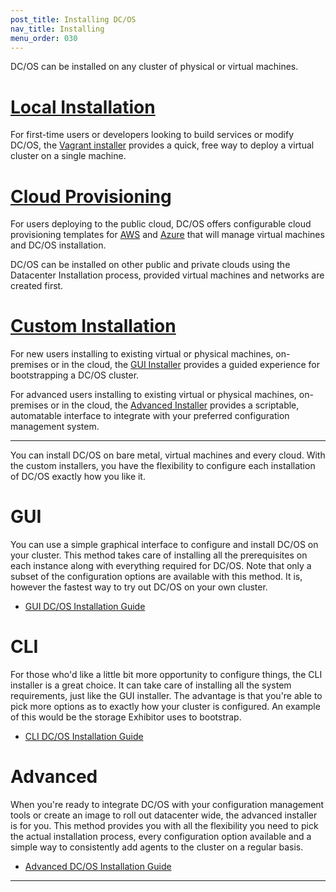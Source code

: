 ```yaml
---
post_title: Installing DC/OS
nav_title: Installing
menu_order: 030
---
```


DC/OS can be installed on any cluster of physical or virtual machines.

# [Local Installation][1]

For first-time users or developers looking to build services or modify DC/OS, the [Vagrant installer][1] provides a quick, free way to deploy a virtual cluster on a single machine.

# [Cloud Provisioning][6]

For users deploying to the public cloud, DC/OS offers configurable cloud provisioning templates for [AWS][2] and [Azure][3] that will manage virtual machines and DC/OS installation.

DC/OS can be installed on other public and private clouds using the Datacenter Installation process, provided virtual machines and networks are created first.

# [Custom Installation][7]

For new users installing to existing virtual or physical machines, on-premises or in the cloud, the [GUI Installer][4] provides a guided experience for bootstrapping a DC/OS cluster.

For advanced users installing to existing virtual or physical machines, on-premises or in the cloud, the [Advanced Installer][5] provides a scriptable, automatable interface to integrate with your preferred configuration management system.

------------------

You can install DC/OS on bare metal, virtual machines and every cloud. With the custom installers, you have the flexibility to configure each installation of DC/OS exactly how you like it.

# GUI

You can use a simple graphical interface to configure and install DC/OS on your cluster. This method takes care of installing all the prerequisites on each instance along with everything required for DC/OS. Note that only a subset of the configuration options are available with this method. It is, however the fastest way to try out DC/OS on your own cluster.

- [GUI DC/OS Installation Guide][1]

# CLI

For those who'd like a little bit more opportunity to configure things, the CLI installer is a great choice. It can take care of installing all the system requirements, just like the GUI installer. The advantage is that you're able to pick more options as to exactly how your cluster is configured. An example of this would be the storage Exhibitor uses to bootstrap.

- [CLI DC/OS Installation Guide][2]

# Advanced

When you're ready to integrate DC/OS with your configuration management tools or create an image to roll out datacenter wide, the advanced installer is for you. This method provides you with all the flexibility you need to pick the actual installation process, every configuration option available and a simple way to consistently add agents to the cluster on a regular basis.

- [Advanced DC/OS Installation Guide][3]

[1]: gui/
[2]: cli/
[3]: advanced/

------------------


[1]: /docs/1.10/installing/local/
[2]: /docs/1.10/installing/cloud/aws/
[3]: /docs/1.10/installing/cloud/azure/
[4]: /docs/1.10/installing/custom/gui/
[5]: /docs/1.10/installing/custom/advanced/
[6]: /docs/1.10/installing/cloud/
[7]: /docs/1.10/installing/custom/
